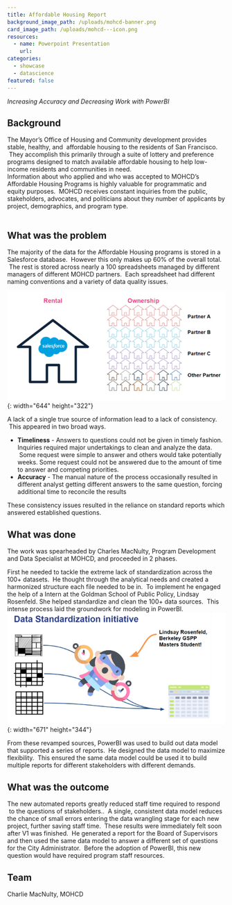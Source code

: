 ```yaml
---
title: Affordable Housing Report
background_image_path: /uploads/mohcd-banner.png
card_image_path: /uploads/mohcd---icon.png
resources:
  - name: Powerpoint Presentation
    url:
categories:
  - showcase
  - datascience
featured: false
---
```


*Increasing Accuracy and Decreasing Work with PowerBI*

## Background

The Mayor’s Office of Housing and Community development provides stable, healthy, and &nbsp;affordable housing to the residents of San Francisco. &nbsp;They accomplish this primarily through a suite of lottery and preference programs designed to match available affordable housing to help low-income residents and communities in need.<br>Information about who applied and who was accepted to MOHCD’s Affordable Housing Programs is highly valuable for programmatic and equity purposes. &nbsp;MOHCD receives constant inquiries from the public, stakeholders, advocates, and politicians about they number of applicants by project, demographics, and program type.<br>&nbsp;

## What was the problem

The majority of the data for the Affordable Housing programs is stored in a Salesforce database. &nbsp;However this only makes up 60% of the overall total. &nbsp;The rest is stored across nearly a 100 spreadsheets managed by different managers of different MOHCD partners. &nbsp;Each spreadsheet had different naming conventions and a variety of data quality issues.

![](/uploads/mohcd-salesfo.png){: width="644" height="322"}

A lack of a single true source of information lead to a lack of consistency. &nbsp;This appeared in two broad ways. &nbsp;

* **Timeliness** - Answers to questions could not be given in timely fashion. Inquiries required major undertakings to clean and analyze the data. &nbsp;Some request were simple to answer and others would take potentially weeks. Some request could not be answered due to the amount of time to answer and competing priorities.
* **Accuracy** - The manual nature of the process occasionally resulted in different analyst getting different answers to the same question, forcing additional time to reconcile the results

These consistency issues resulted in the reliance on standard reports which answered established questions. &nbsp;

## What was done

The work was spearheaded by Charles MacNulty, Program Development and Data Specialist at MOHCD, and proceeded in 2 phases.

First he needed to tackle the extreme lack of standardization across the 100+ datasets. &nbsp;He thought through the analytical needs and created a harmonized structure each file needed to be in. &nbsp;To implement he engaged the help of a Intern at the Goldman School of Public Policy, Lindsay Rosenfeld. She helped standardize and clean the 100+ data sources. &nbsp;This intense process laid the groundwork for modeling in PowerBI.<br>![](/uploads/mohcd-datastandard.png){: width="671" height="344"}

From these revamped sources, PowerBI was used to build out data model that supported a series of reports. &nbsp;He designed the data model to maximize flexibility. &nbsp;This ensured the same data model could be used it to build multiple reports for different stakeholders with different demands.&nbsp;

## What was the outcome

The new automated reports greatly reduced staff time required to respond &nbsp;to the questions of stakeholders.. &nbsp;A single, consistent data model reduces the chance of small errors entering the data wrangling stage for each new project, further saving staff time. &nbsp;These results were immediately felt soon after V1 was finished. &nbsp;He generated a report for the Board of Supervisors and then used the same data model to answer a different set of questions for the City Administrator. &nbsp;Before the adoption of PowerBI, this new question would have required program staff resources.

## Team

Charlie MacNulty, MOHCD

&nbsp;